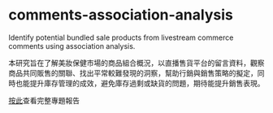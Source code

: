 # comments-association-analysis
Identify potential bundled sale products from livestream commerce comments using association analysis.

本研究旨在了解美妝保健市場的商品組合概況，以直播售貨平台的留言資料，觀察商品共同販售的關聯、找出平常較難發現的洞察，幫助行銷與銷售策略的擬定，同時也能提升庫存管理的成效，避免庫存過剩或缺貨的問題，期待能提升銷售表現。

[按此](https://jennyliucl.github.io/JennyLiu/project/Jambo美妝保健商品組合.pdf)查看完整專題報告
